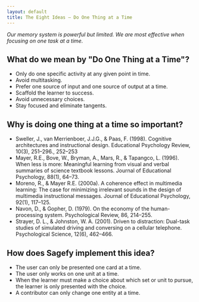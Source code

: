 ```yaml
---
layout: default
title: The Eight Ideas – Do One Thing at a Time
---
```


_Our memory system is powerful but limited. We are most effective when focusing on one task at a time._

What do we mean by "Do One Thing at a Time"?
-------------------------------------

- Only do one specific activity at any given point in time.
- Avoid multitasking.
- Prefer one source of input and one source of output at a time.
- Scaffold the learner to success.
- Avoid unnecessary choices.
- Stay focused and eliminate tangents.

Why is doing one thing at a time so important?
--------------------------------------

- Sweller, J., van Merrienboer, J.J.G., & Paas, F. (1998). Cognitive architectures and instructional design. Educational Psychology Review, 10(3), 251–296., 252–253
- Mayer, R.E., Bove, W., Bryman, A., Mars, R., & Tapangco, L. (1996). When less is more: Meaningful learning from visual and verbal summaries of science textbook lessons. Journal of Educational Psychology, 88(1), 64–73.
- Moreno, R., & Mayer R.E. (2000a). A coherence effect in multimedia learning: The case for minimizing irrelevant sounds in the design of multimedia instructional messages. Journal of Educational Psychology, 92(1), 117–125.
- Navon, D., & Gopher, D. (1979). On the economy of the human-processing system. Psychological Review, 86, 214–255.
- Strayer, D. L., & Johnston, W. A. (2001). Driven to distraction: Dual-task studies of simulated driving and conversing on a cellular telephone. Psychological Science, 12(6), 462–466.

How does Sagefy implement this idea?
------------------------------------

- The user can only be presented one card at a time.
- The user only works on one unit at a time.
- When the learner must make a choice about which set or unit to pursue, the learner is only presented with the choice.
- A contributor can only change one entity at a time.
